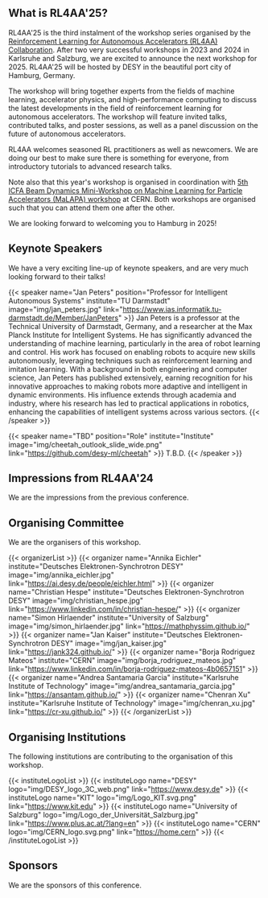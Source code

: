 ## What is RL4AA'25?

RL4AA'25 is the third instalment of the workshop series organised by the [Reinforcement Learning for Autonomous Accelerators (RL4AA) Collaboration](https://rl4aa.github.io/). After two very successful workshops in 2023 and 2024 in Karlsruhe and Salzburg, we are excited to announce the next workshop for 2025. RL4AA'25 will be hosted by DESY in the beautiful port city of Hamburg, Germany.

The workshop will bring together experts from the fields of machine learning, accelerator physics, and high-performance computing to discuss the latest developments in the field of reinforcement learning for autonomous accelerators. The workshop will feature invited talks, contributed talks, and poster sessions, as well as a panel discussion on the future of autonomous accelerators.

RL4AA welcomes seasoned RL practitioners as well as newcomers. We are doing our best to make sure there is something for everyone, from introductory tutorials to advanced research talks.

Note also that this year's workshop is organised in coordination with [5th ICFA Beam Dynamics Mini-Workshop on Machine Learning for Particle Accelerators (MaLAPA) workshop](https://indico.cern.ch/event/1382428/) at CERN. Both workshops are organised such that you can attend them one after the other.

We are looking forward to welcoming you to Hamburg in 2025!

## Keynote Speakers

We have a very exciting line-up of keynote speakers, and are very much looking forward to their talks!

{{< speaker name="Jan Peters" position="Professor for Intelligent Autonomous Systems" institute="TU Darmstadt" image="img/jan_peters.jpg" link="https://www.ias.informatik.tu-darmstadt.de/Member/JanPeters" >}}
Jan Peters is a professor at the Technical University of Darmstadt, Germany, and a researcher at the Max Planck Institute for Intelligent Systems. He has significantly advanced the understanding of machine learning, particularly in the area of robot learning and control. His work has focused on enabling robots to acquire new skills autonomously, leveraging techniques such as reinforcement learning and imitation learning. With a background in both engineering and computer science, Jan Peters has published extensively, earning recognition for his innovative approaches to making robots more adaptive and intelligent in dynamic environments. His influence extends through academia and industry, where his research has led to practical applications in robotics, enhancing the capabilities of intelligent systems across various sectors.
{{< /speaker >}}

{{< speaker name="TBD" position="Role" institute="Institute" image="img/cheetah_outlook_slide_wide.png" link="https://github.com/desy-ml/cheetah" >}}
T.B.D.
{{< /speaker >}}

## Impressions from RL4AA'24

We are the impressions from the previous conference.

## Organising Committee

We are the organisers of this workshop.

{{< organizerList >}}
{{< organizer name="Annika Eichler" institute="Deutsches Elektronen-Synchrotron DESY" image="img/annika_eichler.jpg" link="https://ai.desy.de/people/eichler.html" >}}
{{< organizer name="Christian Hespe" institute="Deutsches Elektronen-Synchrotron DESY" image="img/christian_hespe.jpg" link="https://www.linkedin.com/in/christian-hespe/" >}}
{{< organizer name="Simon Hirlaender" institute="University of Salzburg" image="img/simon_hirlaender.jpg" link="https://mathphyssim.github.io/" >}}
{{< organizer name="Jan Kaiser" institute="Deutsches Elektronen-Synchrotron DESY" image="img/jan_kaiser.jpg" link="https://jank324.github.io/" >}}
{{< organizer name="Borja Rodriguez Mateos" institute="CERN" image="img/borja_rodriguez_mateos.jpg" link="https://www.linkedin.com/in/borja-rodriguez-mateos-4b0657151" >}}
{{< organizer name="Andrea Santamaria Garcia" institute="Karlsruhe Institute of Technology" image="img/andrea_santamaria_garcia.jpg" link="https://ansantam.github.io/" >}}
{{< organizer name="Chenran Xu" institute="Karlsruhe Institute of Technology" image="img/chenran_xu.jpg" link="https://cr-xu.github.io/" >}}
{{< /organizerList >}}

## Organising Institutions

The following institutions are contributing to the organisation of this workshop.

{{< instituteLogoList >}}
{{< instituteLogo name="DESY" logo="img/DESY_logo_3C_web.png" link="https://www.desy.de" >}}
{{< instituteLogo name="KIT" logo="img/Logo_KIT.svg.png" link="https://www.kit.edu" >}}
{{< instituteLogo name="University of Salzburg" logo="img/Logo_der_Universität_Salzburg.jpg" link="https://www.plus.ac.at/?lang=en" >}}
{{< instituteLogo name="CERN" logo="img/CERN_logo.svg.png" link="https://home.cern" >}}
{{< /instituteLogoList >}}

## Sponsors

We are the sponsors of this conference.

